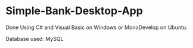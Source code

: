 # Simple-Bank-Desktop-App

Done Using C# and Visual Basic on Windows or MonoDevelop on Ubuntu.

Database used: MySQL
